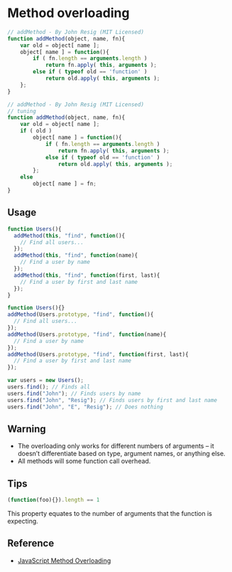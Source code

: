 # Method overloading

```javascript
// addMethod - By John Resig (MIT Licensed)
function addMethod(object, name, fn){
    var old = object[ name ];
    object[ name ] = function(){
        if ( fn.length == arguments.length )
            return fn.apply( this, arguments );
        else if ( typeof old == 'function' )
            return old.apply( this, arguments );
    };
}

// addMethod - By John Resig (MIT Licensed)
// tuning
function addMethod(object, name, fn){
    var old = object[ name ];
    if ( old )
        object[ name ] = function(){
            if ( fn.length == arguments.length )
                return fn.apply( this, arguments );
            else if ( typeof old == 'function' )
                return old.apply( this, arguments );
        };
    else
        object[ name ] = fn;
}
```

## Usage

```javascript
function Users(){
  addMethod(this, "find", function(){
    // Find all users...
  });
  addMethod(this, "find", function(name){
    // Find a user by name
  });
  addMethod(this, "find", function(first, last){
    // Find a user by first and last name
  });
}
```

```javascript
function Users(){}
addMethod(Users.prototype, "find", function(){
  // Find all users...
});
addMethod(Users.prototype, "find", function(name){
  // Find a user by name
});
addMethod(Users.prototype, "find", function(first, last){
  // Find a user by first and last name
});
```

```javascript
var users = new Users();
users.find(); // Finds all
users.find("John"); // Finds users by name
users.find("John", "Resig"); // Finds users by first and last name
users.find("John", "E", "Resig"); // Does nothing
```

## Warning

* The overloading only works for different numbers of arguments – it doesn’t differentiate based on type, argument names, or anything else.
* All methods will some function call overhead.

## Tips

```javascript
(function(foo){}).length == 1
```

This property equates to the number of arguments that the function is expecting.

## Reference

* [JavaScript Method Overloading](https://johnresig.com/blog/javascript-method-overloading/)